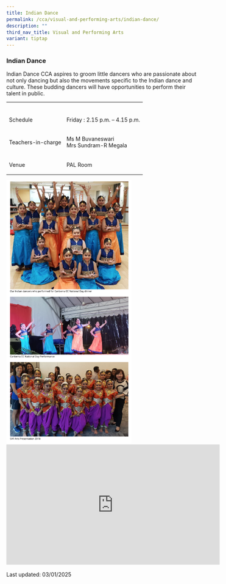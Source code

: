 ```yaml
---
title: Indian Dance
permalink: /cca/visual-and-performing-arts/indian-dance/
description: ""
third_nav_title: Visual and Performing Arts
variant: tiptap
---
```

<h3>Indian Dance</h3>
<p>Indian Dance CCA aspires to groom little dancers who are passionate about
not only dancing but also the movements specific to the Indian dance and
culture. These budding dancers will have opportunities to perform their
talent in public.</p>
<table style="minWidth: 50px">
<colgroup>
<col>
<col>
</colgroup>
<tbody>
<tr>
<th rowspan="1" colspan="1">
<p></p>
</th>
<th rowspan="1" colspan="1">
<p></p>
</th>
</tr>
<tr>
<td rowspan="1" colspan="1">
<p>Schedule</p>
</td>
<td rowspan="1" colspan="1">
<p>Friday : 2.15 p.m. – 4.15 p.m.</p>
</td>
</tr>
<tr>
<td rowspan="1" colspan="1">
<p>Teachers-in-charge</p>
</td>
<td rowspan="1" colspan="1">
<p>Ms M Buvaneswari
<br>Mrs Sundram-R Megala</p>
</td>
</tr>
<tr>
<td rowspan="1" colspan="1">
<p>Venue</p>
</td>
<td rowspan="1" colspan="1">
<p>PAL Room</p>
</td>
</tr>
</tbody>
</table>
<div class="isomer-image-wrapper">
<img style="width:65%" height="auto" width="100%" src="/images/idance.png">
</div>
<div class="iframe-wrapper">
<iframe height="315" width="560" allowfullscreen="true" frameborder="0" src="https://www.youtube.com/embed/b7XAueKUU9E"></iframe>
</div>
<p>Last updated: 03/01/2025</p>